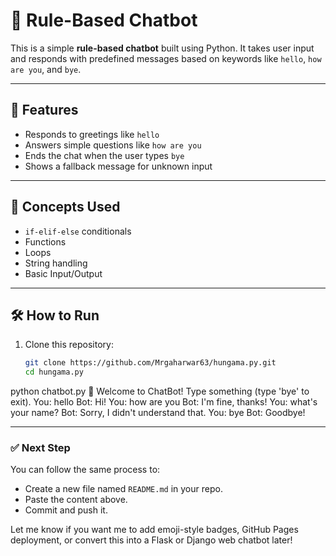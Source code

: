 # 🤖 Rule-Based Chatbot

This is a simple **rule-based chatbot** built using Python. It takes user input and responds with predefined messages based on keywords like `hello`, `how are you`, and `bye`.

---

## 🚀 Features

- Responds to greetings like `hello`
- Answers simple questions like `how are you`
- Ends the chat when the user types `bye`
- Shows a fallback message for unknown input

---

## 🧠 Concepts Used

- `if-elif-else` conditionals
- Functions
- Loops
- String handling
- Basic Input/Output

---

## 🛠 How to Run

1. Clone this repository:

   ```bash
   git clone https://github.com/Mrgaharwar63/hungama.py.git
   cd hungama.py
python chatbot.py
🤖 Welcome to ChatBot!
Type something (type 'bye' to exit).
You: hello
Bot: Hi!
You: how are you
Bot: I'm fine, thanks!
You: what's your name?
Bot: Sorry, I didn't understand that.
You: bye
Bot: Goodbye!

---

### ✅ Next Step

You can follow the same process to:

- Create a new file named `README.md` in your repo.
- Paste the content above.
- Commit and push it.

Let me know if you want me to add emoji-style badges, GitHub Pages deployment, or convert this into a Flask or Django web chatbot later!
